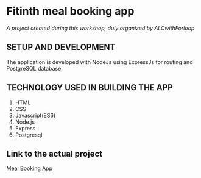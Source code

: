 # Fitinth meal booking app
*A project created during this workshop, duly organized by ALCwithForloop*

## SETUP AND DEVELOPMENT
The application is developed with NodeJs using ExpressJs for routing and PostgreSQL database.

## TECHNOLOGY USED IN BUILDING THE APP
1. HTML
2. CSS
3. Javascript(ES6)
4. Node.js
5. Express
6. Postgresql

## Link to the actual project
[Meal Booking App](https://terieyenike.github.io/alc-app-meal/)